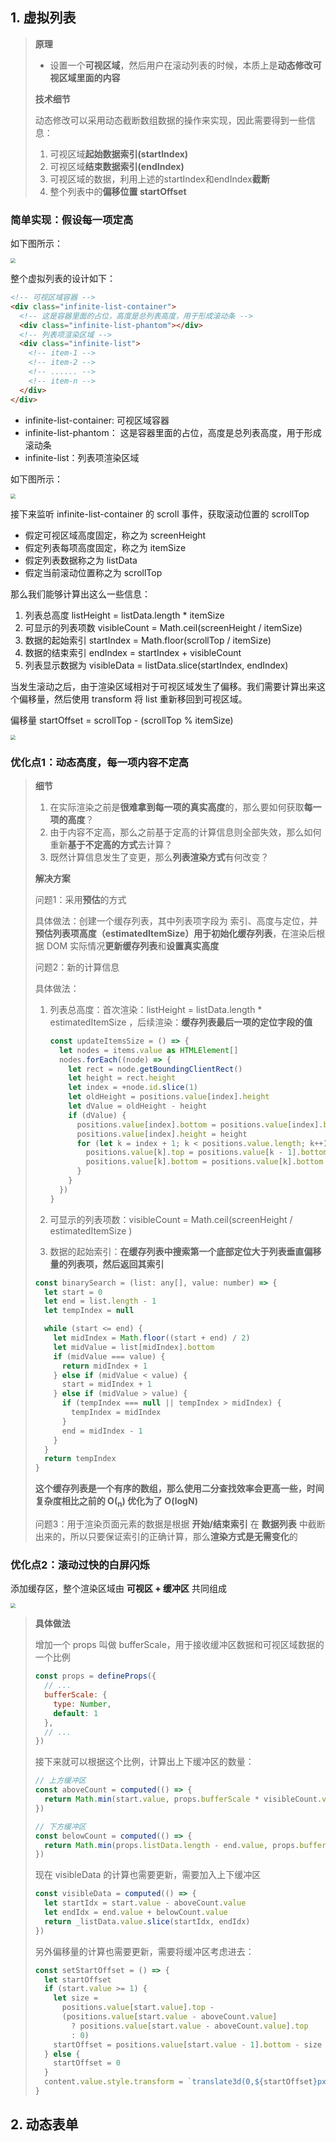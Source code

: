 ## 1. 虚拟列表

> **原理**
>
> - 设置一个**可视区域**，然后用户在滚动列表的时候，本质上是**动态修改可视区域里面的内容**
>
> **技术细节**
>
> 动态修改可以采用动态截断数组数据的操作来实现，因此需要得到一些信息：
>
> 1. 可视区域**起始数据索引(startIndex)**
> 2. 可视区域**结束数据索引(endIndex)**
> 3. 可视区域的数据，利用上述的startIndex和endIndex**截断**
> 4. 整个列表中的**偏移位置 startOffset**

### 简单实现：假设每一项定高

如下图所示：

<img src="/VirtualList/1.png" style="zoom:50%;" />

整个虚拟列表的设计如下：

```html
<!-- 可视区域容器 -->
<div class="infinite-list-container">
  <!-- 这是容器里面的占位，高度是总列表高度，用于形成滚动条 -->
  <div class="infinite-list-phantom"></div>
  <!-- 列表项渲染区域 -->
  <div class="infinite-list">
    <!-- item-1 -->
    <!-- item-2 -->
    <!-- ...... -->
    <!-- item-n -->
  </div>
</div>
```

- infinite-list-container: 可视区域容器
- infinite-list-phantom： 这是容器里面的占位，高度是总列表高度，用于形成滚动条
- infinite-list：列表项渲染区域

如下图所示：

<img src="/VirtualList/2.png" style="zoom:50%;" />

接下来监听 infinite-list-container 的 scroll 事件，获取滚动位置的 scrollTop

- 假定可视区域高度固定，称之为 screenHeight
- 假定列表每项高度固定，称之为 itemSize
- 假定列表数据称之为 listData
- 假定当前滚动位置称之为 scrollTop

那么我们能够计算出这么一些信息：

1. 列表总高度 listHeight = listData.length * itemSize
2. 可显示的列表项数 visibleCount = Math.ceil(screenHeight / itemSize)
3. 数据的起始索引 startIndex = Math.floor(scrollTop / itemSize)
4. 数据的结束索引 endIndex = startIndex + visibleCount
5. 列表显示数据为 visibleData = listData.slice(startIndex, endIndex)

当发生滚动之后，由于渲染区域相对于可视区域发生了偏移。我们需要计算出来这个偏移量，然后使用 transform 将 list 重新移回到可视区域。

偏移量 startOffset = scrollTop - (scrollTop % itemSize)

<img src="/VirtualList/3.png" style="zoom:50%;" />

### 优化点1：动态高度，每一项内容不定高

> **细节**
>
> 1. 在实际渲染之前是**很难拿到每一项的真实高度**的，那么要如何获取**每一项的高度**？
> 2. 由于内容不定高，那么之前基于定高的计算信息则全部失效，那么如何重新**基于不定高的方式**去计算？
> 3. 既然计算信息发生了变更，那么**列表渲染方式**有何改变？
>
> **解决方案**
>
> 问题1：采用**预估**的方式
>
> 具体做法：创建一个缓存列表，其中列表项字段为 索引、高度与定位，并**预估列表项高度（estimatedItemSize）**用于**初始化缓存列表**，在渲染后根据 DOM 实际情况**更新缓存列表**和**设置真实高度**
>
> 问题2：新的计算信息
>
> 具体做法：
>
> 1. 列表总高度：首次渲染：listHeight = listData.length * estimatedItemSize ，后续渲染：**缓存列表最后一项的定位字段的值**
>
>    ```js
>    const updateItemsSize = () => {
>      let nodes = items.value as HTMLElement[]
>      nodes.forEach((node) => {
>        let rect = node.getBoundingClientRect()
>        let height = rect.height
>        let index = +node.id.slice(1)
>        let oldHeight = positions.value[index].height
>        let dValue = oldHeight - height
>        if (dValue) {
>          positions.value[index].bottom = positions.value[index].bottom - dValue
>          positions.value[index].height = height
>          for (let k = index + 1; k < positions.value.length; k++) {
>            positions.value[k].top = positions.value[k - 1].bottom
>            positions.value[k].bottom = positions.value[k].bottom - dValue
>          }
>        }
>      })
>    }
>    ```
>
> 2. 可显示的列表项数：visibleCount = Math.ceil(screenHeight / estimatedItemSize )
>
> 3. 数据的起始索引：**在缓存列表中搜索第一个底部定位大于列表垂直偏移量的列表项，然后返回其索引**
>
> ```js
> const binarySearch = (list: any[], value: number) => {
>   let start = 0
>   let end = list.length - 1
>   let tempIndex = null
> 
>   while (start <= end) {
>     let midIndex = Math.floor((start + end) / 2)
>     let midValue = list[midIndex].bottom
>     if (midValue === value) {
>       return midIndex + 1
>     } else if (midValue < value) {
>       start = midIndex + 1
>     } else if (midValue > value) {
>       if (tempIndex === null || tempIndex > midIndex) {
>         tempIndex = midIndex
>       }
>       end = midIndex - 1
>     }
>   }
>   return tempIndex
> }
> ```
>
> **这个缓存列表是一个有序的数组，那么使用二分查找效率会更高一些，时间复杂度相比之前的  O(<sub>n</sub>) 优化为了 O(logN)**
>
> 问题3：用于渲染页面元素的数据是根据 **开始/结束索引** 在 **数据列表** 中截断出来的，所以只要保证索引的正确计算，那么**渲染方式是无需变化**的

### 优化点2：滚动过快的白屏闪烁

添加缓存区，整个渲染区域由 **可视区 + 缓冲区** 共同组成

<img src="/VirtualList/4.png" style="zoom:50%;" />

> **具体做法**
>
> 增加一个 props 叫做 bufferScale，用于接收缓冲区数据和可视区域数据的一个比例
>
> ```js
> const props = defineProps({
>   // ...
>   bufferScale: {
>     type: Number,
>     default: 1
>   },
>   // ...
> })
> ```
>
> 接下来就可以根据这个比例，计算出上下缓冲区的数量：
>
> ```js
> // 上方缓冲区
> const aboveCount = computed(() => {
>   return Math.min(start.value, props.bufferScale * visibleCount.value)
> })
> 
> // 下方缓冲区
> const belowCount = computed(() => {
>   return Math.min(props.listData.length - end.value, props.bufferScale * visibleCount.value)
> })
> ```
>
> 现在 visibleData 的计算也需要更新，需要加入上下缓冲区
>
> ```js
> const visibleData = computed(() => {
>   let startIdx = start.value - aboveCount.value
>   let endIdx = end.value + belowCount.value
>   return _listData.value.slice(startIdx, endIdx)
> })
> ```
>
> 另外偏移量的计算也需要更新，需要将缓冲区考虑进去：
>
> ```js
> const setStartOffset = () => {
>   let startOffset
>   if (start.value >= 1) {
>     let size =
>       positions.value[start.value].top -
>       (positions.value[start.value - aboveCount.value]
>         ? positions.value[start.value - aboveCount.value].top
>         : 0)
>     startOffset = positions.value[start.value - 1].bottom - size
>   } else {
>     startOffset = 0
>   }
>   content.value.style.transform = `translate3d(0,${startOffset}px,0)`
> }
> ```
>



## 2. 动态表单
